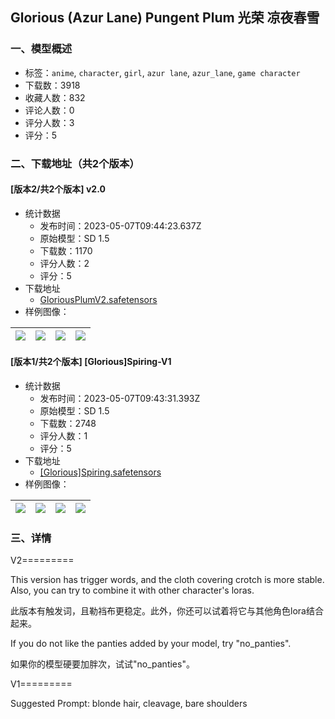 ## Glorious (Azur Lane) Pungent Plum 光荣 凉夜春雪
### 一、模型概述

- 标签：`anime`, `character`, `girl`, `azur lane`, `azur_lane`, `game character`
- 下载数：3918
- 收藏人数：832
- 评论人数：0
- 评分人数：3
- 评分：5

### 二、下载地址（共2个版本）

#### [版本2/共2个版本] v2.0

- 统计数据
  - 发布时间：2023-05-07T09:44:23.637Z
  - 原始模型：SD 1.5
  - 下载数：1170
  - 评分人数：2
  - 评分：5
- 下载地址
  - [GloriousPlumV2.safetensors](https://civitai.com/api/download/models/64701)
- 样例图像：

| <img src="https://image.civitai.com/xG1nkqKTMzGDvpLrqFT7WA/6144eec1-5b54-4515-932b-7855d6c6ad23/width=450/715382.jpeg" /> | <img src="https://image.civitai.com/xG1nkqKTMzGDvpLrqFT7WA/6b0a4499-e6b9-4da3-898e-9ae0aeeb2595/width=450/715385.jpeg" /> | <img src="https://image.civitai.com/xG1nkqKTMzGDvpLrqFT7WA/a5d6dcc6-c8fb-45ff-acd3-e43a3eed31af/width=450/715434.jpeg" /> | <img src="https://image.civitai.com/xG1nkqKTMzGDvpLrqFT7WA/0af1d9cb-c8f9-47f9-9bf5-d290889d34d7/width=450/715383.jpeg" /> |
| ---- | ---- | ---- | ---- |

#### [版本1/共2个版本] [Glorious]Spiring-V1

- 统计数据
  - 发布时间：2023-05-07T09:43:31.393Z
  - 原始模型：SD 1.5
  - 下载数：2748
  - 评分人数：1
  - 评分：5
- 下载地址
  - [[Glorious]Spiring.safetensors](https://civitai.com/api/download/models/8855)
- 样例图像：

| <img src="https://image.civitai.com/xG1nkqKTMzGDvpLrqFT7WA/dc2de88f-8860-4841-c32f-139449e4a300/width=450/84673.jpeg" /> | <img src="https://image.civitai.com/xG1nkqKTMzGDvpLrqFT7WA/5c732a36-1bf7-4d24-5c50-2e1679fd9c00/width=450/84687.jpeg" /> | <img src="https://image.civitai.com/xG1nkqKTMzGDvpLrqFT7WA/dbcb6c20-74bc-4fdb-e78b-781f816d5100/width=450/84686.jpeg" /> | <img src="https://image.civitai.com/xG1nkqKTMzGDvpLrqFT7WA/a572b3b6-4a41-4904-a70a-d8a9c89ed700/width=450/84685.jpeg" /> |
| ---- | ---- | ---- | ---- |


### 三、详情
<p>V2=========</p><p>This version has trigger words, and the cloth covering crotch is more stable. Also, you can try to combine it with other character's loras.</p><p>此版本有触发词，且勒裆布更稳定。此外，你还可以试着将它与其他角色lora结合起来。</p><p>If you do not like the panties added by your model, try "no_panties".</p><p>如果你的模型硬要加胖次，试试"no_panties"。</p><p>V1=========</p><p>Suggested Prompt: blonde hair, cleavage, bare shoulders</p>